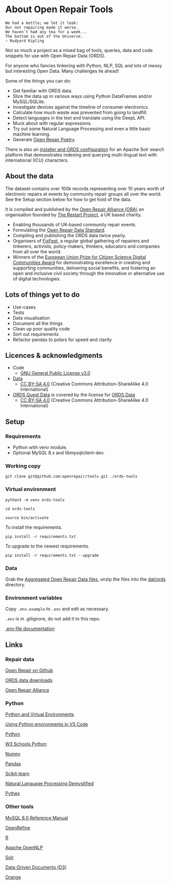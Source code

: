 # About Open Repair Tools

```
We had a kettle; we let it leak:
Our not repairing made it worse.
We haven`t had any tea for a week...
The bottom is out of the Universe.
― Rudyard Kipling
```

Not so much a project as a mixed bag of tools, queries, data and code snippets for use with Open Repair Data (ORDS).

For anyone who fancies tinkering with Python, NLP, SQL and lots of messy but interesting Open Data. Many challenges lie ahead!

Some of the things you can do:

* Get familiar with ORDS data.
* Slice the data up in various ways using Python DataFrames and/or MySQL/SQLite.
* Investigate devices against the timeline of consumer electronics.
* Calculate how much waste was prevented from going to landfill.
* Detect languages in the text and translate using the DeepL API.
* Muck about with regular expressions.
* Try out some Natural Language Processing and even a little basic machine learning.
* Generate [Open Repair Poetry](./poetry).

There is also an [installer and ORDS configuration](solr/README.md) for an Apache Solr search platform that demonstrates indexing and querying multi-lingual text with international (ICU) characters.

## About the data

The dataset contains over 100k records representing over 10 years worth of electronic repairs at events by community repair groups all over the world. See the Setup section below for how to get hold of the data.

It is compiled and published by the [Open Repair Alliance (ORA)](https://openrepair.org/) an organisation founded by [The Restart Project](https://therestartproject.org/), a UK based charity.

* Enabling thousands of UK-based community repair events.
* Formulating the [Open Repair Data Standard](https://openrepair.org/open-data/open-standard/).
* Compiling and publishing the ORDS data twice yearly.
* Organisers of [FixFest](https://fixfest.therestartproject.org/), a regular global gathering of repairers and tinkerers, activists, policy-makers, thinkers, educators and companies from all over the world.
* Winners of the [European Union Prize for Citizen Science Digital Communities Award](https://ars.electronica.art/citizenscience/en/the-restart-project-the-right-to-repair-and-reuse-your-electronics/) for demonstrating excellence in creating and supporting communities, delivering social benefits, and fostering an open and inclusive civil society through the innovative or alternative use of digital technologies.

## Lots of things yet to do

* Use-cases
* Tests
* Data visualisation
* Document all the things
* Clean up poor quality code
* Sort out requirements
* Refactor pandas to polars for speed and clarity

## Licences & acknowledgments

* Code
  * [GNU General Public License v3.0](LICENSE.txt)
* [Data](dat/README.md)
  * [CC BY-SA 4.0](https://creativecommons.org/licenses/by-sa/4.0/) (Creative Commons Attribution-ShareAlike 4.0 International)
* [ORDS Quest Data](https://github.com/openrepair/data) is covered by the license for [ORDS Data](https://openrepair.org/open-data/downloads/)
  * [CC BY-SA 4.0](https://creativecommons.org/licenses/by-sa/4.0/) (Creative Commons Attribution-ShareAlike 4.0 International)

## Setup

### Requirements

* Python with venv module.
* Optional MySQL 8.x and libmysqlclient-dev.

### Working copy

```git clone git@github.com:openrepair/tools.git ./ords-tools```

### Virtual environment

```python3 -m venv ords-tools```

```cd ords-tools```

```source bin/activate```

To install the requirements.

```pip install -r requirements.txt```

To upgrade to the newest requirements.

```pip install -r requirements.txt --upgrade```

### Data

Grab the [Aggregated Open Repair Data files](https://openrepair.org/open-data/downloads/), unzip the files into the [dat/ords](./dat/ords) directory.

### Environment variables

Copy ```.env.example``` to ```.env``` and edit as necessary.

```.env``` is in .gitignore, do not add it to this repo.

[.env file documentation](https://saurabh-kumar.com/python-dotenv/#file-format)

## Links

### Repair data

[Open Repair on Github](https://github.com/openrepair/data/tree/master)

[ORDS data downloads](https://openrepair.org/open-data/downloads/)

[Open Repair Alliance](https://openrepair.org/)

### Python

[Python and Virtual Environments](https://csguide.cs.princeton.edu/software/virtualenv#scm)

[Using Python environments in VS Code](https://code.visualstudio.com/docs/python/environments)

[Python](https://docs.python.org/)

[W3 Schools Python](https://www.w3schools.com/python/)

[Numpy](https://numpy.org/)

[Pandas](https://pandas.pydata.org/)

[Scikit-learn](https://scikit-learn.org/)

[Natural Language Processing Demystified](https://www.nlpdemystified.org/)

[Pythex](https://pythex.org/)

### Other tools

[MySQL 8.0 Reference Manual](https://dev.mysql.com/doc/refman/8.0/en/)

[OpenRefine](https://openrefine.org/)

[R](https://www.r-project.org/)

[Apache OpenNLP](https://opennlp.apache.org/)

[Solr](https://solr.apache.org/)

[Data-Driven Documents (D3)](https://d3js.org/)

[Orange](https://orangedatamining.com/)
